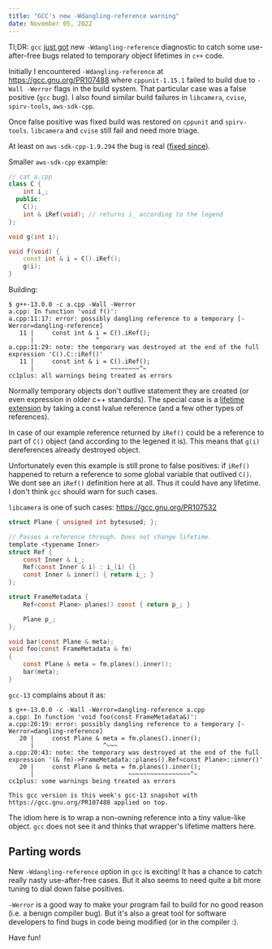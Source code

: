 ```yaml
---
title: "GCC's new -Wdangling-reference warning"
date: November 05, 2022
---
```


Tl;DR: `gcc` [just got]()
new `-Wdangling-reference` diagnostic to catch some use-after-free bugs
related to temporary object lifetimes in `c++` code.

Initially I encountered `-Wdangling-reference` at
<https://gcc.gnu.org/PR107488> where `cppunit-1.15.1` failed to build
due to `-Wall -Werror` flags in the build system. That particular case
was a false positive (`gcc` bug). I also found similar build failures in
`libcamera`, `cvise`, `spirv-tools`, `aws-sdk-cpp`.

Once false positive was fixed build was restored on `cppunit` and
`spirv-tools`. `libcamera` and `cvise` still fail and need more triage.

At least on `aws-sdk-cpp-1.9.294` the bug is real
([fixed since](https://github.com/aws/aws-sdk-cpp/commit/e1aceaeb211901d1985663d3de12c76913e41b90)).

Smaller `aws-sdk-cpp` example:

```c++
// cat a.cpp
class C {
    int i_;
  public:
    C();
    int & iRef(void); // returns i_ according to the legend
};

void g(int i);

void f(void) {
    const int & i = C().iRef();
    g(i);
}
```

Building:

```
$ g++-13.0.0 -c a.cpp -Wall -Werror
a.cpp: In function 'void f()':
a.cpp:11:17: error: possibly dangling reference to a temporary [-Werror=dangling-reference]
   11 |     const int & i = C().iRef();
      |                 ^
a.cpp:11:29: note: the temporary was destroyed at the end of the full expression 'C().C::iRef()'
   11 |     const int & i = C().iRef();
      |                     ~~~~~~~~^~
cc1plus: all warnings being treated as errors
```

Normally temporary objects don't outlive statement they are created (or
even expression in older c++ standards). The special case is a
[lifetime extension](https://en.cppreference.com/w/cpp/language/lifetime)
by taking a const lvalue reference (and a few other types of
references).

In case of our example reference returned by `iRef()` could be a
reference to part of `C()` object (and according to the legened it is).
This means that `g(i)` dereferences already destroyed object.

Unfortunately even this example is still prone to false positives: if
`iRef()` happened to return a reference to some global variable that
outlived `C()`. We dont see an `iRef()` definition here at all. Thus it
could have any lifetime. I don't think `gcc` should warn for such cases.

`libcamera` is one of such cases: <https://gcc.gnu.org/PR107532>

```c
struct Plane { unsigned int bytesused; };

// Passes a reference through. Does not change lifetime.
template <typename Inner>
struct Ref {
    const Inner & i_;
    Ref(const Inner & i) : i_(i) {}
    const Inner & inner() { return i_; }
};

struct FrameMetadata {
    Ref<const Plane> planes() const { return p_; }

    Plane p_;
};

void bar(const Plane & meta);
void foo(const FrameMetadata & fm)
{
    const Plane & meta = fm.planes().inner();
    bar(meta);
}
```

`gcc-13` complains about it as:

```
$ g++-13.0.0 -c -Wall -Werror=dangling-reference a.cpp
a.cpp: In function 'void foo(const FrameMetadata&)':
a.cpp:20:19: error: possibly dangling reference to a temporary [-Werror=dangling-reference]
   20 |     const Plane & meta = fm.planes().inner();
      |                   ^~~~
a.cpp:20:43: note: the temporary was destroyed at the end of the full expression '(& fm)->FrameMetadata::planes().Ref<const Plane>::inner()'
   20 |     const Plane & meta = fm.planes().inner();
      |                          ~~~~~~~~~~~~~~~~~^~
cc1plus: some warnings being treated as errors

This gcc version is this week's gcc-13 snapshot with https://gcc.gnu.org/PR107488 applied on top.
```

The idiom here is to wrap a non-owning reference into a tiny value-like
object. `gcc` does not see it and thinks that wrapper's lifetime matters
here.

## Parting words

New `-Wdangling-reference` option in `gcc` is exciting! It has a chance
to catch really nasty use-after-free cases. But it also seems to need
quite a bit more tuning to dial down false positives.

`-Werror` is a good way to make your program fail to build for no good
reason (i.e. a benign compiler bug). But it's also a great tool for
software developers to find bugs in code being modified (or in the
compiler :).

Have fun!
